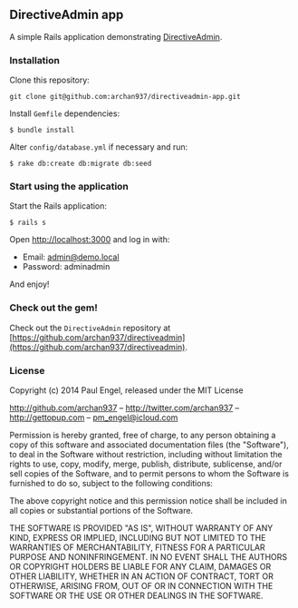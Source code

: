 ## DirectiveAdmin app

A simple Rails application demonstrating [DirectiveAdmin](https://github.com/archan937/directiveadmin).

### Installation

Clone this repository:

    git clone git@github.com:archan937/directiveadmin-app.git

Install `Gemfile` dependencies:

    $ bundle install

Alter `config/database.yml` if necessary and run:

    $ rake db:create db:migrate db:seed

### Start using the application

Start the Rails application:

    $ rails s

Open [http://localhost:3000](http://localhost:3000) and log in with:

* Email: admin@demo.local
* Password: adminadmin

And enjoy!

### Check out the gem!

Check out the `DirectiveAdmin` repository at [https://github.com/archan937/directiveadmin](https://github.com/archan937/directiveadmin).

### License

Copyright (c) 2014 Paul Engel, released under the MIT License

http://github.com/archan937 – http://twitter.com/archan937 – http://gettopup.com – pm_engel@icloud.com

Permission is hereby granted, free of charge, to any person obtaining a copy of this software and associated documentation files (the "Software"), to deal in the Software without restriction, including without limitation the rights to use, copy, modify, merge, publish, distribute, sublicense, and/or sell copies of the Software, and to permit persons to whom the Software is furnished to do so, subject to the following conditions:

The above copyright notice and this permission notice shall be included in all copies or substantial portions of the Software.

THE SOFTWARE IS PROVIDED "AS IS", WITHOUT WARRANTY OF ANY KIND, EXPRESS OR IMPLIED, INCLUDING BUT NOT LIMITED TO THE WARRANTIES OF MERCHANTABILITY, FITNESS FOR A PARTICULAR PURPOSE AND NONINFRINGEMENT. IN NO EVENT SHALL THE AUTHORS OR COPYRIGHT HOLDERS BE LIABLE FOR ANY CLAIM, DAMAGES OR OTHER LIABILITY, WHETHER IN AN ACTION OF CONTRACT, TORT OR OTHERWISE, ARISING FROM, OUT OF OR IN CONNECTION WITH THE SOFTWARE OR THE USE OR OTHER DEALINGS IN THE SOFTWARE.
